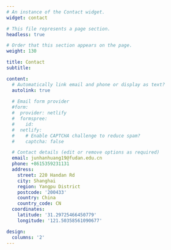 ```yaml
---
# An instance of the Contact widget.
widget: contact

# This file represents a page section.
headless: true

# Order that this section appears on the page.
weight: 130

title: Contact
subtitle:

content:
  # Automatically link email and phone or display as text?
  autolink: true
  
  # Email form provider
  #form:
  #  provider: netlify
  #  formspree:
  #    id:
  #  netlify:
  #    # Enable CAPTCHA challenge to reduce spam?
  #    captcha: false

  # Contact details (edit or remove options as required)
  email: junhanhuang19@fudan.edu.cn
  phone: +8615359231131
  address:
    street: 220 Handan Rd
    city: Shanghai
    region: Yangpu District
    postcode: '200433'
    country: China
    country_code: CN
  coordinates:
    latitude: '31.29725466450779'
    longitude: '121.50358561090677'

design:
  columns: '2'
---
```

